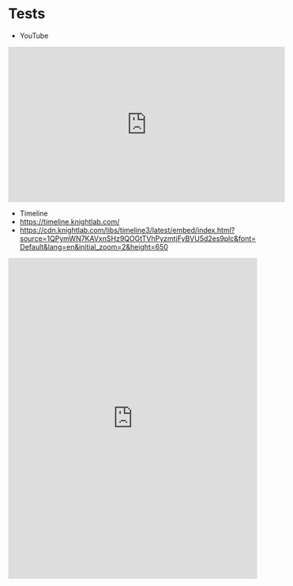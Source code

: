# Tests

* YouTube
<iframe width="560" height="315" src="http://www.youtube.com/embed/EKoxLxzWNOk" frameborder="0" allowfullscreen="allowfullscreen"></iframe>

* Timeline
* https://timeline.knightlab.com/
* https://cdn.knightlab.com/libs/timeline3/latest/embed/index.html?source=1QPymWN7KAVxnSHz9QOGtTVhPyzmtjFyBVU5d2es9plc&font=Default&lang=en&initial_zoom=2&height=650


<iframe src='https://cdn.knightlab.com/libs/timeline3/latest/embed/index.html?source=1QPymWN7KAVxnSHz9QOGtTVhPyzmtjFyBVU5d2es9plc&font=Default&lang=en&initial_zoom=2&height=650' width='100%' height='650' frameborder='0'></iframe>

